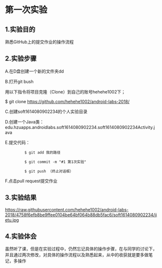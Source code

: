 # 第一次实验
## 1.实验目的
  熟悉GitHub上的提交作业的操作流程
## 2.实验步骤 
   A.在D盘创建一个新的文件夹dd 
   
   B.打开git bush 
   
   用以下指令将项目克隆（Clone）到自己的账号hehehe1002下；
   
 $ git clone https://github.com/hehehe1002/android-labs-2018/
 
   C.创建soft1614080902234的个人实验目录
   
   D.创建一个Java类：edu.hzuapps.androidlabs.soft1614080902234.soft1614080902234Activity.java
   
   E.提交代码： 
   
             $ git add 我的路径
             
             $ git commit -m "#1 第1次实验" 
             
             $ git push （终止对话框）
             
   F.点击pull request提交作业
## 3.实验结果 

https://raw.githubusercontent.com/hehehe1002/android-labs-2018/4758f6efb8be9ffee0104be64bf064b88db5fac6/soft1614080902234/jietu.jpg 
 
## 4.实验体会
 虽然听了课，但是在实验过程中，仍然忘记具体的操作步骤，在与同学的讨论下，并且通过两次修改，对具体的操作流程以及熟悉起来，从中的收获就是要多做笔记，多操作
